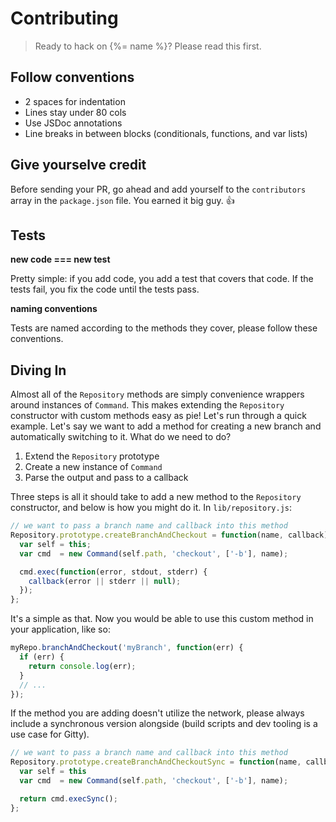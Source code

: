 # Contributing

> Ready to hack on {%= name %}? Please read this first.

## Follow conventions

* 2 spaces for indentation
* Lines stay under 80 cols
* Use JSDoc annotations
* Line breaks in between blocks (conditionals, functions, and var lists)

## Give yourselve credit

Before sending your PR, go ahead and add yourself to the `contributors` array
in the `package.json` file. You earned it big guy. :thumbsup:

## Tests

**new code === new test**

Pretty simple: if you add code, you add a test that covers that code. If the 
tests fail, you fix the code until the tests pass.

**naming conventions**

Tests are named according to the methods they cover, please follow these conventions.

## Diving In

Almost all of the `Repository` methods are simply convenience wrappers around
instances of `Command`. This makes extending the `Repository` constructor with
custom methods easy as pie! Let's run through a quick example. Let's say we
want to add a method for creating a new branch and automatically switching to
it. What do we need to do?

1. Extend the `Repository` prototype
2. Create a new instance of `Command`
3. Parse the output and pass to a callback

Three steps is all it should take to add a new method to the `Repository`
constructor, and below is how you might do it. In `lib/repository.js`:

```js
// we want to pass a branch name and callback into this method
Repository.prototype.createBranchAndCheckout = function(name, callback) {
  var self = this;
  var cmd  = new Command(self.path, 'checkout', ['-b'], name);

  cmd.exec(function(error, stdout, stderr) {
    callback(error || stderr || null);
  });
};
```

It's a simple as that. Now you would be able to use this custom method in your
application, like so:

```js
myRepo.branchAndCheckout('myBranch', function(err) {
  if (err) {
    return console.log(err);
  }
  // ...
});
```

If the method you are adding doesn't utilize the network, please always include
a synchronous version alongside (build scripts and dev tooling is a use case
for Gitty).

```js
// we want to pass a branch name and callback into this method
Repository.prototype.createBranchAndCheckoutSync = function(name, callback) {
  var self = this
  var cmd  = new Command(self.path, 'checkout', ['-b'], name);

  return cmd.execSync();
};
```

